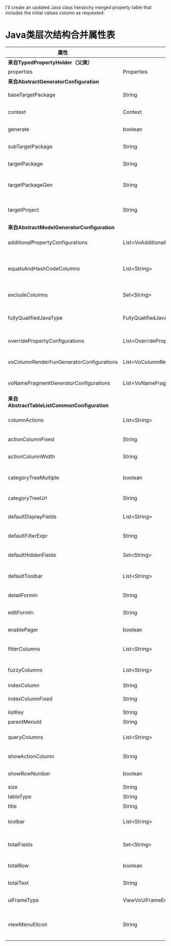 I'll create an updated Java class hierarchy merged property table that includes the initial values column as requested:

# Java类层次结构合并属性表

| 属性                                         | 类型 | 初始值 | AbstractGeneratorConfiguration | AbstractModelGeneratorConfiguration | AbstractTableListCommonConfiguration | 说明                    |
|--------------------------------------------|---|---|:---:|:---:|:---:|-----------------------|
| **来自TypedPropertyHolder（父类）**              ||||||
| properties                                 | Properties | null | ✓ | ✓ | ✓ | 属性集合                  |
| **来自AbstractGeneratorConfiguration**       ||||||
| baseTargetPackage                          | String | null | ✓ | ✓ | ✓ | 生成代码的基础包              |
| context                                    | Context | null | ✓ | ✓ | ✓ | 生成上下文的引用              |
| generate                                   | boolean | false | ✓ | ✓ | ✓ | 是否生成代码                |
| subTargetPackage                           | String | null | ✓ | ✓ | ✓ | 生成代码的子包               |
| targetPackage                              | String | null | ✓ | ✓ | ✓ | 生成代码的目标包              |
| targetPackageGen                           | String | null | ✓ | ✓ | ✓ | 生成代码的目标包(替代)          |
| targetProject                              | String | null | ✓ | ✓ | ✓ | 生成代码的目标项目             |
| **来自AbstractModelGeneratorConfiguration**  ||||||
| additionalPropertyConfigurations           | List\<VoAdditionalPropertyGeneratorConfiguration\> | new ArrayList<>() | | ✓ | ✓ | 附加属性配置                |
| equalsAndHashCodeColumns                   | List\<String\> | new ArrayList<>() | | ✓ | ✓ | 用于equals和hashCode方法的列 |
| excludeColumns                             | Set\<String\> | new HashSet<>() | | ✓ | ✓ | 需要排除的列                |
| fullyQualifiedJavaType                     | FullyQualifiedJavaType | null | | ✓ | ✓ | 完全限定的Java类型           |
| overridePropertyConfigurations             | List\<OverridePropertyValueGeneratorConfiguration\> | new ArrayList<>() | | ✓ | ✓ | 属性覆盖配置                |
| voColumnRenderFunGeneratorConfigurations   | List\<VoColumnRenderFunGeneratorConfiguration\> | new ArrayList<>() | | ✓ | ✓ | 列渲染函数配置               |
| voNameFragmentGeneratorConfigurations      | List\<VoNameFragmentGeneratorConfiguration\> | new ArrayList<>() | | ✓ | ✓ | Vo名称片段配置              |
| **来自AbstractTableListCommonConfiguration** ||||||
| columnActions                              | List\<String\> | new ArrayList<>() | | | ✓ | 操作列名                  |
| actionColumnFixed                          | String | null | | | ✓ | ��作列是否固定              |
| actionColumnWidth                          | String | null | | | ✓ | 操作列宽度                 |
| categoryTreeMultiple                       | boolean | false | | | ✓ | 分类树是否允许多选             |
| categoryTreeUrl                            | String | null | | | ✓ | 分类树URL                |
| defaultDisplayFields                       | List\<String\> | new ArrayList<>() | | | ✓ | 默认显示字段                |
| defaultFilterExpr                          | String | null | | | ✓ | 默认过滤表达式               |
| defaultHiddenFields                        | Set\<String\> | new HashSet<>() | | | ✓ | 默认隐藏字段                |
| defaultToolbar                             | List\<String\> | new ArrayList<>() | | | ✓ | 默认工具栏项                |
| detailFormIn                               | String | null | | | ✓ | 详情表单容器                |
| editFormIn                                 | String | null | | | ✓ | 编辑表单容器                |
| enablePager                                | boolean | true | | | ✓ | 是否启用分页                |
| filterColumns                              | List\<String\> | new ArrayList<>() | | | ✓ | 过滤列                   |
| fuzzyColumns                               | List\<String\> | new ArrayList<>() | | | ✓ | 模糊搜索列                 |
| indexColumn                                | String | null | | | ✓ | 索引列名                  |
| indexColumnFixed                           | String | null | | | ✓ | 索引列是否固定               |
| listKey                                    | String | null | | | ✓ | 列表键                   |
| parentMenuId                               | String | null | | | ✓ | 父菜单ID                 |
| queryColumns                               | List\<String\> | new ArrayList<>() | | | ✓ | 查询列                   |
| showActionColumn                           | String | "default" | | | ✓ | 如何显示操作列               |
| showRowNumber                              | boolean | true | | | ✓ | 是否显示行号                |
| size                                       | String | null | | | ✓ | 大小规格                  |
| tableType                                  | String | null | | | ✓ | 表格类型                  |
| title                                      | String | null | | | ✓ | 表格标题                  |
| toolbar                                    | List\<String\> | new ArrayList<>() | | | ✓ | 工具栏项                  |
| totalFields                                | Set\<String\> | null | | | ✓ | 需要显示汇总的字段             |
| totalRow                                   | boolean | false | | | ✓ | 是否显示汇总行               |
| totalText                                  | String | "合计" | | | ✓ | 汇总行文本                 |
| uiFrameType                                | ViewVoUiFrameEnum | null | | | ✓ | UI框架类型                |
| viewMenuElIcon                             | String | null | | | ✓ | 视图菜单的Element UI图标     |